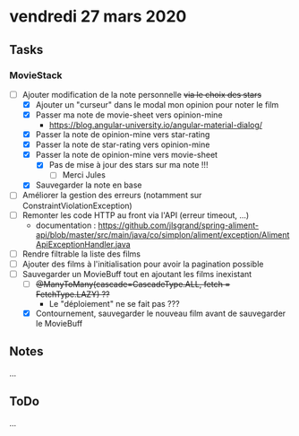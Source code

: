 # vendredi 27 mars 2020

## Tasks

### MovieStack

- [ ] Ajouter modification de la note personnelle ~~via le choix des stars~~
  - [x] Ajouter un "curseur" dans le modal mon opinion pour noter le film
  - [x] Passer ma note de movie-sheet vers opinion-mine
    - <https://blog.angular-university.io/angular-material-dialog/>
  - [x] Passer la note de opinion-mine vers star-rating
  - [x] Passer la note de star-rating vers opinion-mine
  - [x] Passer la note de opinion-mine vers movie-sheet
    - [x] Pas de mise à jour des stars sur ma note !!!
      - [ ] Merci Jules
  - [x] Sauvegarder la note en base
- [ ] Améliorer la gestion des erreurs (notamment sur ConstraintViolationException)
- [ ] Remonter les code HTTP au front via l'API (erreur timeout, ...)
  - documentation : <https://github.com/jlsgrand/spring-aliment-api/blob/master/src/main/java/co/simplon/aliment/exception/AlimentApiExceptionHandler.java>
- [ ] Rendre filtrable la liste des films
- [ ] Ajouter des films à l'initialisation pour avoir la pagination possible
- [ ] Sauvegarder un MovieBuff tout en ajoutant les films inexistant
  - [ ] ~~@ManyToMany(cascade=CascadeType.ALL, fetch = FetchType.LAZY) ??~~
    - Le "déploiement" ne se fait pas ???
  - [x] Contournement, sauvegarder le nouveau film avant de sauvegarder le MovieBuff

## Notes

...

## ToDo

...
